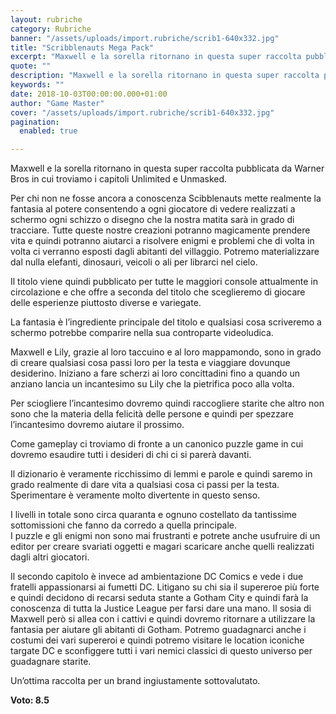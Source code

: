 ```yaml
---
layout: rubriche
category: Rubriche
banner: "/assets/uploads/import.rubriche/scrib1-640x332.jpg"
title: "Scribblenauts Mega Pack"
excerpt: "Maxwell e la sorella ritornano in questa super raccolta pubblicata da Warner Bros in cui troviamo i capitoli Unlimited e Unmasked. Per chi non ne fosse ancora a conoscenza Scibblenauts mette realmente la fantasia al potere consentendo a ogni giocatore di vedere realizzati a schermo ogni schizzo o disegno che la nostra matita sarà in [&hellip"
quote: ""
description: "Maxwell e la sorella ritornano in questa super raccolta pubblicata da Warner Bros in cui troviamo i capitoli Unlimited e Unmasked. Per chi non ne fosse ancora a conoscenza Scibblenauts mette realmente la fantasia al potere consentendo a ogni giocatore di vedere realizzati a schermo ogni schizzo o disegno che la nostra matita sarà in [&hellip"
keywords: ""
date: 2018-10-03T00:00:00.000+01:00
author: "Game Master"
cover: "/assets/uploads/import.rubriche/scrib1-640x332.jpg"
pagination:
  enabled: true

---
```


Maxwell e la sorella ritornano in questa super raccolta pubblicata da Warner Bros in cui troviamo i capitoli Unlimited e Unmasked.

Per chi non ne fosse ancora a conoscenza Scibblenauts mette realmente la fantasia al potere consentendo a ogni giocatore di vedere realizzati a schermo ogni schizzo o disegno che la nostra matita sarà in grado di tracciare. Tutte queste nostre creazioni potranno magicamente prendere vita e quindi potranno aiutarci a risolvere enigmi e problemi che di volta in volta ci verranno esposti dagli abitanti del villaggio. Potremo materializzare dal nulla elefanti, dinosauri, veicoli o ali per librarci nel cielo.

Il titolo viene quindi pubblicato per tutte le maggiori console attualmente in circolazione e che offre a seconda del titolo che sceglieremo di giocare delle esperienze piuttosto diverse e variegate.

La fantasia è l’ingrediente principale del titolo e qualsiasi cosa scriveremo a schermo potrebbe comparire nella sua controparte videoludica.

Maxwell e Lily, grazie al loro taccuino e al loro mappamondo, sono in grado di creare qualsiasi cosa passi loro per la testa e viaggiare dovunque desiderino. Iniziano a fare scherzi ai loro concittadini fino a quando un anziano lancia un incantesimo su Lily che la pietrifica poco alla volta.

Per sciogliere l’incantesimo dovremo quindi raccogliere starite che altro non sono che la materia della felicità delle persone e quindi per spezzare l’incantesimo dovremo aiutare il prossimo.

Come gameplay ci troviamo di fronte a un canonico puzzle game in cui dovremo esaudire tutti i desideri di chi ci si parerà davanti.

Il dizionario è veramente ricchissimo di lemmi e parole e quindi saremo in grado realmente di dare vita a qualsiasi cosa ci passi per la testa. Sperimentare è veramente molto divertente in questo senso.

I livelli in totale sono circa quaranta e ognuno costellato da tantissime sottomissioni che fanno da corredo a quella principale.  
I puzzle e gli enigmi non sono mai frustranti e potrete anche usufruire di un editor per creare svariati oggetti e magari scaricare anche quelli realizzati dagli altri giocatori.

Il secondo capitolo è invece ad ambientazione DC Comics e vede i due fratelli appassionarsi ai fumetti DC. Litigano su chi sia il supereroe più forte e quindi decidono di recarsi seduta stante a Gotham City e quindi farà la conoscenza di tutta la Justice League per farsi dare una mano. Il sosia di Maxwell però si allea con i cattivi e quindi dovremo ritornare a utilizzare la fantasia per aiutare gli abitanti di Gotham. Potremo guadagnarci anche i costumi dei vari supereroi e quindi potremo visitare le location iconiche targate DC e sconfiggere tutti i vari nemici classici di questo universo per guadagnare starite.

Un’ottima raccolta per un brand ingiustamente sottovalutato.

**Voto: 8.5**
